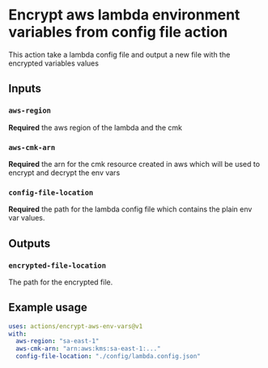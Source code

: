 # Encrypt aws lambda environment variables from config file action

This action take a lambda config file and output a new file with the encrypted variables values

## Inputs

### `aws-region`

**Required** the aws region of the lambda and the cmk

### `aws-cmk-arn`

**Required** the arn for the cmk resource created in aws which will be used to encrypt and decrypt the env vars

### `config-file-location`

**Required** the path for the lambda config file which contains the plain env var values.

## Outputs

### `encrypted-file-location`

The path for the encrypted file.

## Example usage

```yml
uses: actions/encrypt-aws-env-vars@v1
with:
  aws-region: "sa-east-1"
  aws-cmk-arn: "arn:aws:kms:sa-east-1:..."
  config-file-location: "./config/lambda.config.json"
```
